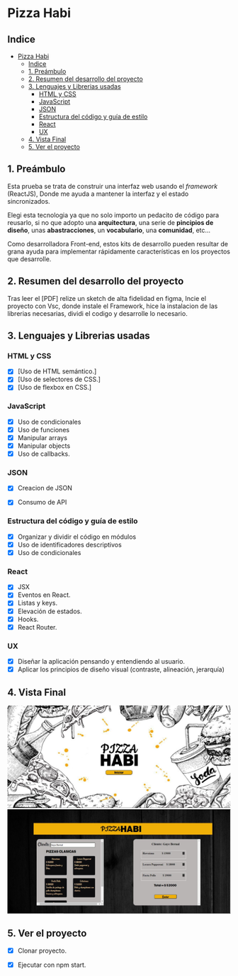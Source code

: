 # Pizza Habi

## Indice

- [Pizza Habi](#pizza-habi)
  - [Indice](#indice)
  - [1. Preámbulo](#1-preámbulo)
  - [2. Resumen del desarrollo del proyecto](#2-resumen-del-desarrollo-del-proyecto)
  - [3. Lenguajes y Librerias usadas](#3-lenguajes-y-librerias-usadas)
    - [HTML y CSS](#html-y-css)
    - [JavaScript](#javascript)
    - [JSON](#json)
    - [Estructura del código y guía de estilo](#estructura-del-código-y-guía-de-estilo)
    - [React](#react)
    - [UX](#ux)
  - [4. Vista Final](#4-vista-final)
  - [5. Ver el proyecto](#5-ver-el-proyecto)


## 1. Preámbulo

Esta prueba se trata de construir una interfaz web usando el *framework* (ReactJS), Donde me ayuda a mantener la interfaz y el estado sincronizados.

Elegi esta tecnologia ya que no solo importo un pedacito de código para reusarlo, si no que adopto una **arquitectura**, una serie de **pincipios de diseño**, unas **abastracciones**, un **vocabulario**, una **comunidad**, etc...

Como desarrolladora Front-end, estos kits de desarrollo pueden resultar de grana ayuda para implementar rápidamente características en los proyectos que desarrolle.

## 2. Resumen del desarrollo del proyecto

Tras leer el [PDF] relize un sketch de alta fidelidad en figma, Incie el proyecto con Vsc, donde instale el Framework, hice la instalacion de las librerias necesarias, dividi el codigo y desarrolle lo necesario.

## 3. Lenguajes y Librerias usadas

  ### HTML y CSS

* [X] [Uso de HTML semántico.]
* [X] [Uso de selectores de CSS.]
* [X] [Uso de flexbox en CSS.]
  
### JavaScript

  * [X] Uso de condicionales
  * [X] Uso de funciones
  * [X] Manipular arrays
  * [X] Manipular objects
  * [X] Uso de callbacks.

### JSON

  * [X] Creacion de JSON
  * [X] Consumo de API


  ### Estructura del código y guía de estilo

   * [X] Organizar y dividir el código en módulos
   * [X] Uso de identificadores descriptivos
   * [X] Uso de condicionales

   ### React

   * [X] JSX
   * [X] Eventos en React.
   * [X] Listas y keys.
   * [X] Elevación de estados.
   * [X] Hooks.
   * [X] React Router.

  ### UX

   * [X] Diseñar la aplicación pensando y entendiendo al usuario.
   * [X] Aplicar los principios de diseño visual (contraste, alineación, jerarquía)

## 4. Vista Final

![Vista 1](./Imagenes/../public/Imagenes/Vista1.jpg)
![Vista 2](./Imagenes/../public/Imagenes/Vista.png)


## 5. Ver el proyecto

  * [X] Clonar proyecto.
  * [X] Ejecutar con npm start.




